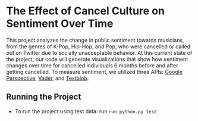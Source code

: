 # The Effect of Cancel Culture on Sentiment Over Time

This project analyzes the change in public sentiment towards musicians,
from the genres of K-Pop, Hip-Hop, and Pop,
who were cancelled or called out on Twitter due to socially unacceptable behavior.
At this current state of the project, our code will generate visualizations that
show how sentiment changes over time for cancelled individuals 6 months before
and after getting cancelled. To measure sentiment, we utilized three APIs: 
[Google Perspective](https://www.perspectiveapi.com/), [Vader](https://github.com/cjhutto/vaderSentiment),
and [Textblob](https://textblob.readthedocs.io/en/dev/api_reference.html).

## Running the Project
- To run the project using test data: run `run python.py test`